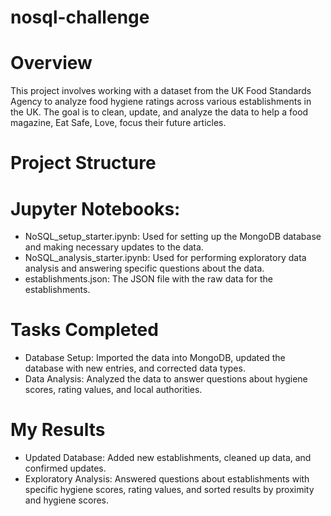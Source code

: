 # nosql-challenge

# Overview 
This project involves working with a dataset from the UK Food Standards Agency to analyze food hygiene ratings across various establishments in the UK. The goal is to clean, update, and analyze the data to help a food magazine, Eat Safe, Love, focus their future articles.

# Project Structure

# Jupyter Notebooks:

- NoSQL_setup_starter.ipynb: Used for setting up the MongoDB database and making necessary updates to the data.
- NoSQL_analysis_starter.ipynb: Used for performing exploratory data analysis and answering specific questions about the data.
- establishments.json: The JSON file with the raw data for the establishments.

# Tasks Completed
- Database Setup: Imported the data into MongoDB, updated the database with new entries, and corrected data types.
- Data Analysis: Analyzed the data to answer questions about hygiene scores, rating values, and local authorities.

# My Results
- Updated Database: Added new establishments, cleaned up data, and confirmed updates.
- Exploratory Analysis: Answered questions about establishments with specific hygiene scores, rating values, and sorted results by proximity and hygiene scores.
